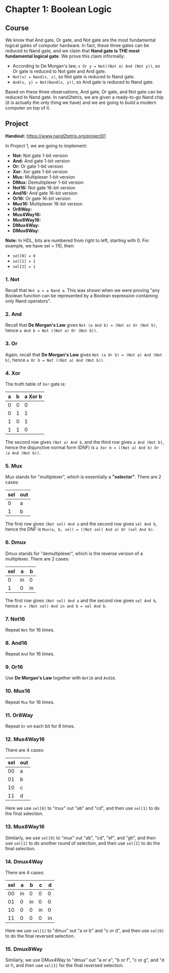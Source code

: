 # Chapter 1: Boolean Logic

## Course

We know that And gate, Or gate, and Not gate are the most fundamental logical gates of computer hardware. In fact, these three gates can be reduced to Nand gate, and we claim that **Nand gate is THE most fundamental logical gate**. We prove this claim informally:

- According to De Morgan's law, `x Or y = Not((Not a) And (Not y))`, so Or gate is reduced to Not gate and And gate.
- `Not(x) = Nand(x, x)`, so Not gate is reduced to Nand gate.
- `And(x, y) = Not(Nand(x, y))`, so And gate is reduced to Nand gate.

Based on these three observations, And gate, Or gate, and Not gate can be reduced to Nand gate. In nand2tetris, we are given a ready-to-go Nand chip (it is actually the only thing we have) and we are going to build a modern computer on top of it.

## Project

**Handout:** https://www.nand2tetris.org/project01

In Project 1, we are going to implement:

- **Not:** Not gate 1-bit version
- **And:** And gate 1-bit version
- **Or:** Or gate 1-bit version
- **Xor:** Xor gate 1-bit version
- **Mux:** Multiplexer 1-bit version
- **DMux:** Demultiplexer 1-bit version
- **Not16:** Not gate 16-bit version
- **And16:** And gate 16-bit version
- **Or16:** Or gate 16-bit version
- **Mux16:** Multiplexer 16-bit version
- **Or8Way:**
- **Mux4Way16:**
- **Mux8Way16:**
- **DMux4Way:**
- **DMux8Way:**

**Note:** In HDL, bits are numbered from right to left, starting with 0. For example, we have sel = 110, then:

- `sel[0] = 0`
- `sel[1] = 1`
- `sel[2] = 1`

### 1. Not

Recall that `Not a = a Nand a`. This was shown when we were proving "any Boolean function can be represented by a Boolean expression containing only Nand operators".

### 2. And

Recall that **De Morgan's Law** gives `Not (a And b) = (Not a) Or (Not b)`, hence `a And b = Not ((Not a) Or (Not b))`.

### 3. Or

Again, recall that **De Morgan's Law** gives `Not (a Or b) = (Not a) And (Not b)`, hence `a Or b = Not ((Not a) And (Not b))`.

### 4. Xor

The truth table of `Xor` gate is:

| a | b | a Xor b |
|---|---|---|
| 0 | 0 | 0 |
| 0 | 1 | 1 |
| 1 | 0 | 1 |
| 1 | 1 | 0 |

The second row gives `(Not a) And b`, and the third row gives `a And (Not b)`, hence the disjunctive normal form (DNF) is `a Xor b = ((Not a) And b) Or (a And (Not b))`.

### 5. Mux

Mux stands for "multiplexer", which is essentially a **"selector"**. There are 2 cases:

| sel | out |
|---|---|
| 0 | a |
| 1 | b |

The first row gives `(Not sel) And a` and the second row gives `sel And b`, hence the DNF is `Mux(a, b, sel) = ((Not sel) And a) Or (sel And b)`.

### 6. Dmux

Dmux stands for "demultiplexer", which is the reverse version of a multiplexer. There are 2 cases:

| sel | a | b |
|---|---|---|
| 0 | in | 0 |
| 1 | 0 | in |

The first row gives `(Not sel) And a` and the second row gives `sel And b`, hence `a = (Not sel) And in and b = sel And b`.

### 7. Not16

Repeat `Not` for 16 times.

### 8. And16

Repeat `And` for 16 times.

### 9. Or16

Use **De Morgan's Law** together with `Not16` and `And16`.

### 10. Mux16

Repeat `Mux` for 16 times.

### 11. Or8Way

Repeat `Or` on each bit for 8 times.

### 12. Mux4Way16

There are 4 cases:

| sel | out |
|-----|-----|
| 00 | a |
| 01 | b |
| 10 | c |
| 11 | d |

Here we use `sel[0]` to "mux" out "ab" and "cd", and then use `sel[1]` to do the final selection.

### 13. Mux8Way16

Similarly, we use `sel[0]` to "mux" out "ab", "cd", "ef", and "gh", and then use `sel[1]` to do another round of selection, and then use `sel[2]` to do the final selection.

### 14. Dmux4Way

There are 4 cases:

| sel | a | b | c | d |
|-----|---|---|---|---|
| 00 | in | 0 | 0 | 0 |
| 01 | 0 | in | 0 | 0 |
| 10 | 0 | 0 | in | 0 |
| 11 | 0 | 0 | 0 | in |

Here we use `sel[1]` to "dmux" out "a or b" and "c or d", and then use `sel[0]` to do the final reversed selection.

### 15. Dmux8Way

Similarly, we use DMux4Way to "dmux" out "a or e", "b or f", "c or g", and "d or h, and then use `sel[2]` for the final reversed selection.
